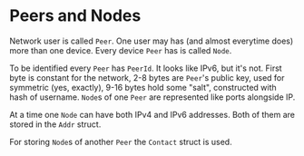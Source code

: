 # Peers and Nodes

Network user is called `Peer`. One user may has (and almost everytime does) more than one device. Every device `Peer` has is called `Node`.

To be identified every `Peer` has `PeerId`. It looks like IPv6, but it's not. First byte is constant for the network, 2-8 bytes are `Peer`'s public key, used for symmetric (yes, exactly), 9-16 bytes hold some "salt", constructed with hash of username. `Node`s of one `Peer` are represented like ports alongside IP.

At a time one `Node` can have both IPv4 and IPv6 addresses. Both of them are stored in the `Addr` struct.

For storing `Node`s of another `Peer` the `Contact` struct is used.